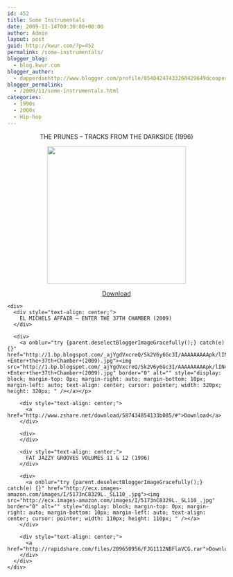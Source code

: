 ```yaml
---
id: 452
title: Some Instrumentals
date: 2009-11-14T00:30:00+00:00
author: Admin
layout: post
guid: http://kwur.com/?p=452
permalink: /some-instrumentals/
blogger_blog:
  - blog.kwur.com
blogger_author:
  - dapperdanhttp://www.blogger.com/profile/05404247433260429649dcooper@artsci.wustl.edu
blogger_permalink:
  - /2009/11/some-instrumentals.html
categories:
  - 1990s
  - 2000s
  - Hip-hop
---
```

<div class="pf-content">
  <div style="text-align: center;">
    THE PRUNES – TRACKS FROM THE DARKSIDE (1996)
  </div>
  
  <p>
    <a onblur="try {parent.deselectBloggerImageGracefully();} catch(e) {}" href="http://4.bp.blogspot.com/_tNUJq-lBLCM/SsjpfTisIPI/AAAAAAAAAgU/THTum2McQ2E/s320/folder.jpg"><img style="display:block; margin:0px auto 10px; text-align:center;cursor:pointer; cursor:hand;width: 320px; height: 317px;" src="http://4.bp.blogspot.com/_tNUJq-lBLCM/SsjpfTisIPI/AAAAAAAAAgU/THTum2McQ2E/s320/folder.jpg" border="0" alt="" /></a>
  </p>
  
  <div style="text-align: center;">
    <a href="http://rapidshare.com/files/179689528/The_Prunes_-_Tracks_From_The_DarksideFlaVCG.rar">Download</a>
  </div>
  
  <div>
    <div style="text-align: center;">
      <span><span></span></span>
    </div>
    
    <div>
      <div style="text-align: center;">
        EL MICHELS AFFAIR – ENTER THE 37TH CHAMBER (2009)
      </div>
      
      <div>
        <a onblur="try {parent.deselectBloggerImageGracefully();} catch(e) {}" href="http://1.bp.blogspot.com/_ajYgdVxcreQ/Sk2V6y6Gc3I/AAAAAAAAApk/lIN4DWKcPcQ/s320/El+Michels+Affair+-+Enter+the+37th+Chamber+(2009).jpg"><img src="http://1.bp.blogspot.com/_ajYgdVxcreQ/Sk2V6y6Gc3I/AAAAAAAAApk/lIN4DWKcPcQ/s320/El+Michels+Affair+-+Enter+the+37th+Chamber+(2009).jpg" border="0" alt="" style="display: block; margin-top: 0px; margin-right: auto; margin-bottom: 10px; margin-left: auto; text-align: center; cursor: pointer; width: 320px; height: 320px; " /></a></p> 
        
        <div style="text-align: center;">
          <a href="http://www.zshare.net/download/587434854133b085/#">Download</a>
        </div>
        
        <div>
        </div>
        
        <div style="text-align: center;">
          FAT JAZZY GROOVES VOLUMES 11 & 12 (1996)
        </div>
        
        <div>
          <a onblur="try {parent.deselectBloggerImageGracefully();} catch(e) {}" href="http://ecx.images-amazon.com/images/I/5173nC8329L._SL110_.jpg"><img src="http://ecx.images-amazon.com/images/I/5173nC8329L._SL110_.jpg" border="0" alt="" style="display: block; margin-top: 0px; margin-right: auto; margin-bottom: 10px; margin-left: auto; text-align: center; cursor: pointer; width: 110px; height: 110px; " /></a>
        </div>
        
        <div style="text-align: center;">
          <a href="http://rapidshare.com/files/209650956/FJG1112NBFlaVCG.rar">Download</a>
        </div>
      </div>
    </div>
  </div>
</div>